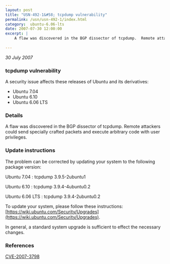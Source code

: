```yaml
---
layout: post
title: "USN-492-1&#58; tcpdump vulnerability"
permalink: /usn/usn-492-1/index.html
category:  ubuntu-6.06-lts
date: 2007-07-30 12:00:00
excerpt: |
    A flaw was discovered in the BGP dissector of tcpdump.  Remote attackers could send specially crafted packets and execute arbitrary code with user privileges.
    
--- 
```

 
 

*30 July 2007*

### tcpdump vulnerability

A security issue affects these releases of Ubuntu and its derivatives:

* Ubuntu 7.04
* Ubuntu 6.10
* Ubuntu 6.06 LTS

### Details

A flaw was discovered in the BGP dissector of tcpdump. Remote attackers could send specially crafted packets and execute arbitrary code with user privileges.

### Update instructions

The problem can be corrected by updating your system to the following package version:

Ubuntu 7.04
 : tcpdump <span>3.9.5-2ubuntu1</span>

Ubuntu 6.10
 : tcpdump <span>3.9.4-4ubuntu0.2</span>

Ubuntu 6.06 LTS
 : tcpdump <span>3.9.4-2ubuntu0.2</span>

To update your system, please follow these instructions: [https://wiki.ubuntu.com/Security/Upgrades](https://wiki.ubuntu.com/Security/Upgrades).

In general, a standard system upgrade is sufficient to effect the necessary changes.

### References

 
 [CVE-2007-3798](http://people.ubuntu.com/~ubuntu-security/cve/CVE-2007-3798)
 


